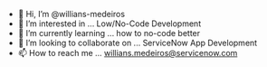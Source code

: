 - 👋 Hi, I’m @willians-medeiros
- 👀 I’m interested in ... Low/No-Code Development
- 🌱 I’m currently learning ... how to no-code better
- 💞️ I’m looking to collaborate on ... ServiceNow App Development
- 📫 How to reach me ... willians.medeiros@servicenow.com

<!---
willians-medeiros/willians-medeiros is a ✨ special ✨ repository because its `README.md` (this file) appears on your GitHub profile.
You can click the Preview link to take a look at your changes.
--->

